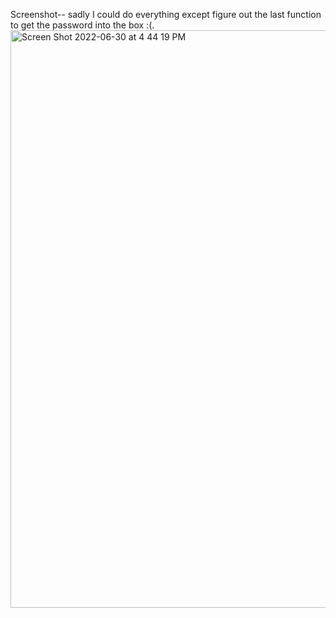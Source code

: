 Screenshot-- sadly I could do everything except figure out the last function to get the password into the box :(.
<img width="924" alt="Screen Shot 2022-06-30 at 4 44 19 PM" src="https://user-images.githubusercontent.com/106256478/176775224-5a32e1f6-4eb0-4336-93bb-b523095f0a4b.png">
